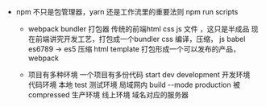 - npm 不只是包管理器，yarn 
  还是工作流里的重要法则
  npm run scripts
  - webpack
    bundler 打包器
    传统的前端html css js 文件 ，这只是半成品
    现在前端讲究开发工艺，打包成一个bundler
    css 编译，压缩，
    js babel es6789 -> es5 压缩
    html template 
    打包形成一个可以发布的产品，webpack

  - 项目有多种环境
    一个项目有多份代码
    start dev development 开发环境 代码环境 本地
    test 测试环境 局域网内
    build --mode production 被compressed 生产环境 线上环境 域名对应的服务器
    